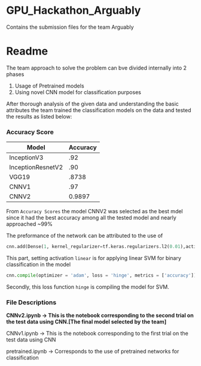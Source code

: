 # GPU_Hackathon_Arguably
Contains the submission files for the team Arguably
# Readme

The team approach to solve the problem can bve divided internally into 2 phases

1. Usage of Pretrained models
2. Using novel CNN model for classification purposes

After thorough analysis of the given data and understanding the basic attributes the team trained the classification models on the data and tested the results as listed below:

### **Accuracy Score**
Model | Accuracy
----- | --------
InceptionV3 | .92
InceptionResnetV2 | .90
VGG19 | .8738
CNNV1 | .97
CNNV2 | 0.9897



From ```Accuracy Scores``` the model CNNV2 was selected as the best mdel since it had the best accuracy among all the tested model and nearly approached ~99%

The preformance of the network can be attributed to the use of

```python
cnn.add(Dense(1, kernel_regularizer=tf.keras.regularizers.l2(0.01),activation ='linear'))
 ```
This part, setting activation `linear` is for applying linear SVM for binary classification in the model

```python
cnn.compile(optimizer = 'adam', loss = 'hinge', metrics = ['accuracy'])
```
Secondly, this loss function `hinge` is compiling the model for SVM. 

### **File Descriptions**
**CNNv2.ipynb -> This is the notebook corresponding to the second trial on the test data using CNN.[The final model selected by the team]**

CNNv1.ipynb -> This is the notebook corresponding to the first trial on the test data using CNN

pretrained.ipynb -> Corresponds to the use of pretrained networks for classification

